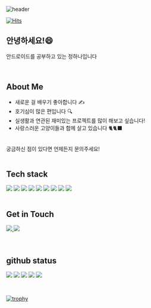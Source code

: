 <!-- ![header](https://capsule-render.vercel.app/api?type=rect) -->

![header](https://capsule-render.vercel.app/api?section=footer&type=rounded&color=timeGradient&height=120&fontSize=40&text=Jeong%20Hana%20|%20AndroidDeveloper&fontAlign=50&animation=twinkling)

[![Hits](https://hits.seeyoufarm.com/api/count/incr/badge.svg?url=https%3A%2F%2Fgithub.com%2FHah-nna%2FHah-nna&count_bg=%23D3CCCC&title_bg=%23D3CCCC&icon=&icon_color=%23E7E7E7&title=hits&edge_flat=false)](https://hits.seeyoufarm.com)

<div align="left">
  <h2>안녕하세요!😄</h2>
  <p>안드로이드를 공부하고 있는 정하나입니다</p>  
  
  <br>

  <h2>About Me</h2>
  
  - 새로운 걸 배우기 좋아합니다 ✍️
  - 호기심이 많은 편입니다 🔍
  - 실생활과 연관된 재미있는 프로젝트를 많이 해보고 싶습니다! 
  - 사랑스러운 고양이들과 함께 살고 있습니다 🐈🐈‍⬛
  <br>
  궁금하신 점이 있다면 언제든지 문의주세요!

  <br>
  <br>
  <h2>Tech stack</h2>
<!--   https://img.shields.io/badge/{배지이름}-{css컬러}?style={스타일}&logo={로고}&logoColor={로고컬러} -->
  <img src="https://img.shields.io/badge/kotlin-7F52FF?style=for-the-badge&logo=kotlin&logoColor=fff"/>
  <img src="https://img.shields.io/badge/android-34A853?style=for-the-badge&logo=android&logoColor=fff"/>
  <img src="https://img.shields.io/badge/React-61DAFB?style=for-the-badge&logo=React&logoColor=fff"/>
  <img src="https://img.shields.io/badge/typescript-3178C6?style=for-the-badge&logo=typescript&logoColor=fff"/>
  <img src="https://img.shields.io/badge/next.js-000000?style=for-the-badge&logo=next.js&logoColor=fff"/>
  <img src="https://img.shields.io/badge/javascript-F7DF1E?style=for-the-badge&logo=javascript&logoColor=fff"/>
  <img src="https://img.shields.io/badge/styledcomponents-DB7093?style=for-the-badge&logo=styledcomponents&logoColor=fff"/>
  <img src="https://img.shields.io/badge/tailwindcss-06B6D4?style=for-the-badge&logo=tailwindcss&logoColor=fff"/>
  <img src="https://img.shields.io/badge/reactquery-FF4154?style=for-the-badge&logo=reactquery&logoColor=fff"/>
  <br>
    <br>

  <h2>Get in Touch</h2>
  
  <a href="mailto:hj08hn@gmail.com">
  <img src="https://img.shields.io/badge/gmail-EA4335?style=for-the-badge&logo=gmail&logoColor=fff" />
  </a>
  <a href="https://developer-hh.tistory.com/" target="_blank">
  <img src="https://img.shields.io/badge/vlog-ff7f00?style=for-the-badge&logo=velog&logoColor=fff" />
  </a>

</div>

  <br>
  <br>

<div align="left">
  <h2>github status</h2>
  
  ![](http://github-profile-summary-cards.vercel.app/api/cards/profile-details?username=Hah-nna&theme=vue) 
  ![](http://github-profile-summary-cards.vercel.app/api/cards/repos-per-language?username=Hah-nna&theme=vue)
  ![](http://github-profile-summary-cards.vercel.app/api/cards/most-commit-language?username=Hah-nna&theme=vue)
  ![](http://github-profile-summary-cards.vercel.app/api/cards/stats?username=Hah-nna&theme=vue)
  ![](http://github-profile-summary-cards.vercel.app/api/cards/productive-time?username=Hah-nna&theme=vue&utcOffset=9)    
 
  <br>
  
  [![trophy](https://github-profile-trophy.vercel.app/?username=Hah-nna&theme=flat&column=7&margin-w=9)](https://github.com/dkssud8150/)   
</div>
